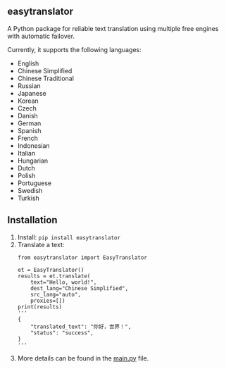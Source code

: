 ## easytranslator

A Python package for reliable text translation using multiple free engines with automatic failover.

Currently, it supports the following languages:
- English
- Chinese Simplified
- Chinese Traditional
- Russian
- Japanese
- Korean
- Czech
- Danish
- German
- Spanish
- French
- Indonesian
- Italian
- Hungarian
- Dutch
- Polish
- Portuguese
- Swedish
- Turkish


Installation
-----------
1. Install: `pip install easytranslator`
1. Translate a text:
    ```
    from easytranslator import EasyTranslator

    et = EasyTranslator()
    results = et.translate(
        text="Hello, world!", 
        dest_lang="Chinese Simplified", 
        src_lang="auto", 
        proxies=[])
    print(results) 
    '''
    {
        "translated_text": "你好，世界！",
        "status": "success",
    }
    '''
    ```
1. More details can be found in the [main.py](/easytranslator/main.py) file.